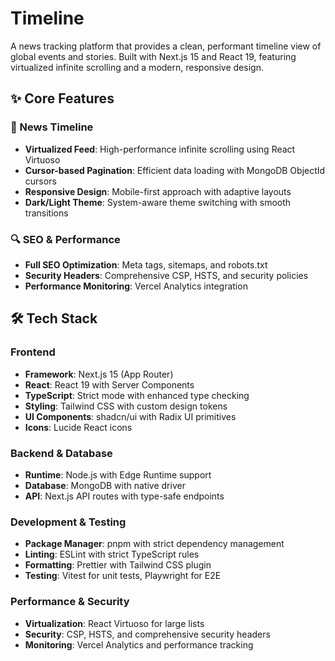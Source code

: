 # Timeline

A news tracking platform that provides a clean, performant timeline view of
global events and stories. Built with Next.js 15 and React 19, featuring
virtualized infinite scrolling and a modern, responsive design.

## ✨ Core Features

### 📰 News Timeline

- **Virtualized Feed**: High-performance infinite scrolling using React Virtuoso
- **Cursor-based Pagination**: Efficient data loading with MongoDB ObjectId
  cursors
- **Responsive Design**: Mobile-first approach with adaptive layouts
- **Dark/Light Theme**: System-aware theme switching with smooth transitions

### 🔍 SEO & Performance

- **Full SEO Optimization**: Meta tags, sitemaps, and robots.txt
- **Security Headers**: Comprehensive CSP, HSTS, and security policies
- **Performance Monitoring**: Vercel Analytics integration

## 🛠️ Tech Stack

### Frontend

- **Framework**: Next.js 15 (App Router)
- **React**: React 19 with Server Components
- **TypeScript**: Strict mode with enhanced type checking
- **Styling**: Tailwind CSS with custom design tokens
- **UI Components**: shadcn/ui with Radix UI primitives
- **Icons**: Lucide React icons

### Backend & Database

- **Runtime**: Node.js with Edge Runtime support
- **Database**: MongoDB with native driver
- **API**: Next.js API routes with type-safe endpoints

### Development & Testing

- **Package Manager**: pnpm with strict dependency management
- **Linting**: ESLint with strict TypeScript rules
- **Formatting**: Prettier with Tailwind CSS plugin
- **Testing**: Vitest for unit tests, Playwright for E2E

### Performance & Security

- **Virtualization**: React Virtuoso for large lists
- **Security**: CSP, HSTS, and comprehensive security headers
- **Monitoring**: Vercel Analytics and performance tracking
